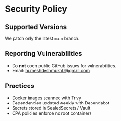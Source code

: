 # Security Policy

## Supported Versions

We patch only the latest `main` branch.

## Reporting Vulnerabilities

- Do **not** open public GitHub issues for vulnerabilities.
- Email: humeshdeshmukh0@gmail.com

## Practices

- Docker images scanned with Trivy
- Dependencies updated weekly with Dependabot
- Secrets stored in SealedSecrets / Vault
- OPA policies enforce no root containers
